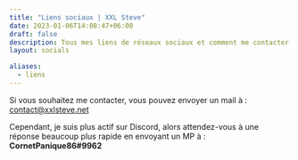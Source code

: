 ```yaml
---
title: "Liens sociaux | XXL Steve"
date: 2023-01-06T14:08:47+06:00
draft: false
description: Tous mes liens de réseaux sociaux et comment me contacter !
layout: socials

aliases:
  - liens
---
```


Si vous souhaitez me contacter, vous pouvez envoyer un mail à : contact@xxlsteve.net

Cependant, je suis plus actif sur Discord, alors attendez-vous à une réponse beaucoup plus rapide en envoyant un MP à : **CornetPanique86#9962**